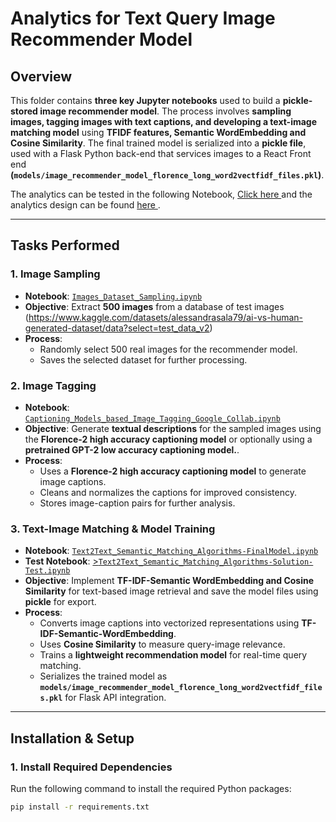 # Analytics for Text Query Image Recommender Model

## Overview

This folder contains **three key Jupyter notebooks** used to build a **pickle-stored image recommender model**. The process involves **sampling images, tagging images with text captions, and developing a text-image matching model** using **TFIDF features, Semantic WordEmbedding and Cosine Similarity**. The final trained model is serialized into a **pickle file**, used with a Flask Python back-end that services images to a React Front end **(`models/image_recommender_model_florence_long_word2vectfidf_files.pkl`)**.

The analytics can be tested in the following Notebook, <a href="https://github.com/yvesmdev/multimodal_retrieval_system/blob/florence_embedding/analytics/Text2Text_Semantic_Matching_Algorithms-Solution-Test.ipynb" target="_blank"> Click here </a> and the analytics design can be found <a href="https://github.com/yvesmdev/multimodal_retrieval_system/blob/florence_embedding/analytics/Text2Text_Semantic_Matching_Algorithms-FinalModel.ipynb" target="_blank"> here </a>.

---

## **Tasks Performed**

### **1. Image Sampling**
- **Notebook**: <a href="https://github.com/yvesmdev/multimodal_retrieval_system/blob/florence_embedding/analytics/Images_Dataset_Sampling.ipynb" target="_blank">`Images_Dataset_Sampling.ipynb`</a>
- **Objective**: Extract **500 images** from a database of test images (https://www.kaggle.com/datasets/alessandrasala79/ai-vs-human-generated-dataset/data?select=test_data_v2)
- **Process**:
  - Randomly select 500 real images for the recommender model.
  - Saves the selected dataset for further processing.

### **2. Image Tagging**
- **Notebook**: <a href="https://github.com/yvesmdev/multimodal_retrieval_system/blob/florence_embedding/analytics/Captioning_Models_based_Image_Tagging_Google_Collab.ipynb">`Captioning_Models_based_Image_Tagging_Google_Collab.ipynb`</a>
- **Objective**: Generate **textual descriptions** for the sampled images using the **Florence-2 high accuracy captioning model**  or optionally using a **pretrained GPT-2 low accuracy captioning model.**.
- **Process**:
  - Uses a **Florence-2 high accuracy captioning model** to generate image captions.
  - Cleans and normalizes the captions for improved consistency.
  - Stores image-caption pairs for further analysis.

### **3. Text-Image Matching & Model Training**
- **Notebook**: <a href="https://github.com/yvesmdev/multimodal_retrieval_system/blob/florence_embedding/analytics/Text2Text_Semantic_Matching_Algorithms-FinalModel.ipynb" target="_blank">`Text2Text_Semantic_Matching_Algorithms-FinalModel.ipynb`</a>
- **Test Notebook**: <a href="https://github.com/yvesmdev/multimodal_retrieval_system/blob/florence_embedding/analytics/Text2Text_Semantic_Matching_Algorithms-Solution-Test.ipynb" target="_blank">>`Text2Text_Semantic_Matching_Algorithms-Solution-Test.ipynb`</a>
- **Objective**: Implement **TF-IDF-Semantic WordEmbedding and Cosine Similarity** for text-based image retrieval and save the model files using **pickle** for export.
- **Process**:
  - Converts image captions into vectorized representations using **TF-IDF-Semantic-WordEmbedding**.
  - Uses **Cosine Similarity** to measure query-image relevance.
  - Trains a **lightweight recommendation model** for real-time query matching.
  - Serializes the trained model as **`models/image_recommender_model_florence_long_word2vectfidf_files.pkl`** for Flask API integration.

---

## **Installation & Setup**
### **1. Install Required Dependencies**
Run the following command to install the required Python packages:
```sh
pip install -r requirements.txt
